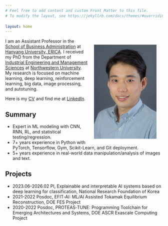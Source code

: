 ```yaml
---
# Feel free to add content and custom Front Matter to this file.
# To modify the layout, see https://jekyllrb.com/docs/themes/#overriding-theme-defaults

layout: home
---
```


<img style="float:right;padding:20px;" width="200" src="/images/Koo-photoshot.jpeg"/>

I am an Assistant Professor in the [School of Business Administration](https://ibus.hanyang.ac.kr/) at [Hanyang University, ERICA](https://www.hanyang.ac.kr/web/eng/home). I received my PhD from the Department of [Industrial Engineering and Management Sciences](https://www.mccormick.northwestern.edu/industrial/) at [Northwestern University](https://www.northwestern.edu). My research is focused on machine learning, deep learning, reinforcement learning, big data, image processing, and autotuning.

Here is my [CV](https://drive.google.com/file/d/1jQFX4aI355KSyiB9joGskpJvUIQzSmDg/view) and find me at [LinkedIn](https://www.linkedin.com/in/jaehoon-koo-bb384aa1/). 

## Summary
- Expert in ML modeling with CNN, RNN, RL, and statistical testing/regression. 
- 7+ years experience in Python with PyTorch, Tensorflow, Gym, Scikit-Learn, and Git deployment. 
- 5+ years experience in real-world data manipulation/analysis of images and text.

## Projects
- 2023.06-2026.02 PI, Explainable and interpretable AI systems based on deep learning for classification, National Research Foundation of Korea
- 2021-2022 Posdoc, EFIT‐AI: ML/AI Assisted Tokamak Equilibrium Reconstruction, DOE FES Project
- 2020-2022 Posdoc, PROTEAS‐TUNE: Programming Toolchain for Emerging Architectures and Systems, DOE ASCR Exascale Computing Project 
